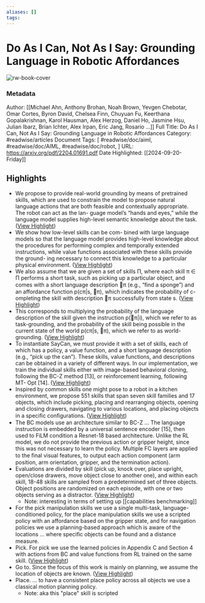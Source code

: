 ```yaml
---
aliases: []
tags:
---
```

# Do As I Can, Not As I Say: Grounding Language in Robotic Affordances

![rw-book-cover](https://readwise-assets.s3.amazonaws.com/media/uploaded_book_covers/profile_200658/eLDWLurv7DfoNmz0cu73_yHfbgZfBEiFs8Fhbzr6P6s-cover_gXltUuN.png)
### Metadata
Author: [[Michael Ahn, Anthony Brohan, Noah Brown, Yevgen Chebotar, Omar Cortes, Byron David, Chelsea Finn, Chuyuan Fu, Keerthana Gopalakrishnan, Karol Hausman, Alex Herzog, Daniel Ho, Jasmine Hsu, Julian Ibarz, Brian Ichter, Alex Irpan, Eric Jang, Rosario ...]]
Full Title: Do As I Can, Not As I Say: Grounding Language in Robotic Affordances
Category: #readwise/articles
Document Tags: [ #readwise/doc/aiml,  #readwise/doc/AIML,  #readwise/doc/robot, ]
URL: https://arxiv.org/pdf/2204.01691.pdf
Date Highlighted: [[2024-09-20-Friday]]

## Highlights
- We propose to provide real-world grounding by means of pretrained
  skills, which are used to constrain the model to propose natural language actions
  that are both feasible and contextually appropriate. The robot can act as the lan-
  guage model’s “hands and eyes,” while the language model supplies high-level
  semantic knowledge about the task. ([View Highlight](https://read.readwise.io/read/01gnzn32msjwj17vcjjbv9wnja))
- We show how low-level skills can be com-
  bined with large language models so that the language model provides high-level
  knowledge about the procedures for performing complex and temporally extended
  instructions, while value functions associated with these skills provide the ground-
  ing necessary to connect this knowledge to a particular physical environment. ([View Highlight](https://read.readwise.io/read/01gnzn3vhdk1ayj1d5nk3h4jtw))
- We also assume that we are given a set of skills Π, where each skill π ∈ Π performs a short task,
  such as picking up a particular object, and comes with a short language description π (e.g., “ﬁnd a
  sponge”) and an affordance function p(cπ|s, π), which indicates the probability of c-ompleting the
  skill with description π successfully from state s. ([View Highlight](https://read.readwise.io/read/01gnznspvfsk7f66zpm420nxt5))
- This corresponds
  to multiplying the probability of the language description of the skill given the instruction p(π|i),
  which we refer to as task-grounding, and the probability of the skill being possible in the current
  state of the world p(cπ|s, π), which we refer to as world-grounding. ([View Highlight](https://read.readwise.io/read/01gnznxwntmtc8qhsc8wgsbx3y))
- To instantiate SayCan, we must provide it with
  a set of skills, each of which has a policy, a value function, and a short language description (e.g.,
  “pick up the can”). These skills, value functions, and descriptions can be obtained in a variety
  of different ways. In our implementation, we train the individual skills either with image-based
  behavioral cloning, following the BC-Z method [13], or reinforcement learning, following MT-
  Opt [14]. ([View Highlight](https://read.readwise.io/read/01gnzp51hb7r90zedztnf82h0v))
- Inspired by common skills one might pose to a
  robot in a kitchen environment, we propose 551 skills that span seven skill families and 17 objects,
  which include picking, placing and rearranging objects, opening and closing drawers, navigating to
  various locations, and placing objects in a speciﬁc conﬁgurations. ([View Highlight](https://read.readwise.io/read/01gnzq0p0k2bjk3mygnnja74rk))
- The BC models use an architecture similar to BC-Z ... The language instruction is embedded by a universal sentence encoder [15], then used to FiLM
  condition a Resnet-18 based architecture. Unlike the RL model, we do not provide the previous
  action or gripper height, since this was not necessary to learn the policy. Multiple FC layers are
  applied to the ﬁnal visual features, to output each action component (arm position, arm orientation,
  gripper, and the termination action).
- Evaluations are divided by skill (pick up, knock over, place upright, open/close drawers, move object
  close to another one), and within each skill, 18-48 skills are sampled from a predetermined set of
  three objects. Object positions are randomized on each episode, with one or two objects serving as
  a distractor. ([View Highlight](https://read.readwise.io/read/01gnzztqxh6agnrsyn0978t1tj))
    - Note: interesting in terms of setting up [[capabilities benchmarking]]
- For the pick manipulation skills we use a single multi-task, language-conditioned policy,
  for the place manipulation skills we use a scripted policy with an affordance based on the gripper
  state, and for navigation policies we use a planning-based approach which is aware of the locations ... where speciﬁc objects can be found and a distance measure.
- Pick. For pick we use the learned policies in Appendix C and Section 4 with actions from
  BC and value functions from RL trained on the same skill. ([View Highlight](https://read.readwise.io/read/01gnzqp8ky49ezf41w54s6wnab))
- Go to. Since the focus of this work is mainly on planning, we assume the location of
  objects are known. ([View Highlight](https://read.readwise.io/read/01gnzqpgj0m1m3c45z37nyhjsm))
- Place. ... to have a
  consistent place policy across all objects we use a classical motion planning policy.
    - Note: aka this "place" skill is scripted
